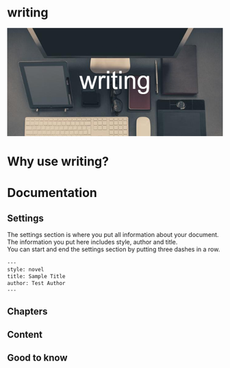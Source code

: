 # writing
![writing](images/writing.png)  
<!--A converter for markdown files to a pdf for novels or screenplay-->

# Why use writing?

# Documentation
## Settings
The settings section is where you put all information about your document. The information you put here includes style, author and title.<br>
You can start and end the settings section by putting three dashes in a row.
```
---
style: novel
title: Sample Title
author: Test Author
---
```

## Chapters

## Content

## Good to know
